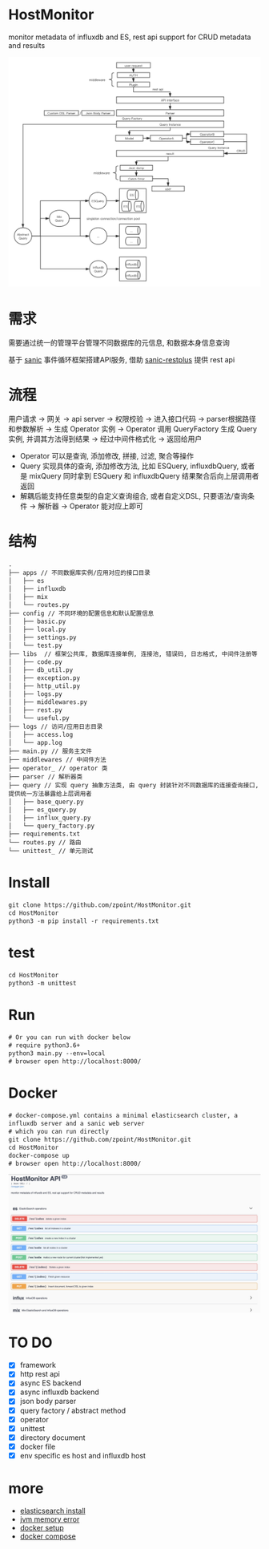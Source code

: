 # HostMonitor
monitor metadata of influxdb and ES, rest api support for CRUD metadata and results

![framework](./HostMonitor.png)

# 需求

需要通过统一的管理平台管理不同数据库的元信息, 和数据本身信息查询

基于 [sanic](https://github.com/huge-success/sanic) 事件循环框架搭建API服务, 借助 [sanic-restplus](https://github.com/ashleysommer/sanic-restplus) 提供 rest api

# 流程

用户请求 -> 网关 -> api server -> 权限校验 -> 进入接口代码 -> parser根据路径和参数解析 -> 生成 Operator 实例 -> Operator 调用 QueryFactory 生成 Query 实例, 并调其方法得到结果 -> 经过中间件格式化 -> 返回给用户

* Operator 可以是查询, 添加修改, 拼接, 过滤, 聚合等操作
* Query 实现具体的查询, 添加修改方法, 比如 ESQuery, influxdbQuery, 或者是 mixQuery 同时拿到 ESQuery 和 influxdbQuery 结果聚合后向上层调用者返回
* 解耦后能支持任意类型的自定义查询组合, 或者自定义DSL, 只要语法/查询条件 -> 解析器 -> Operator 能对应上即可

# 结构

    .
    ├── apps // 不同数据库实例/应用对应的接口目录
    │   ├── es
    │   ├── influxdb
    │   ├── mix
    │   └── routes.py
    ├── config // 不同环境的配置信息和默认配置信息
    │   ├── basic.py
    │   ├── local.py
    │   ├── settings.py
    │   └── test.py
    ├── libs  // 框架公共库, 数据库连接单例, 连接池, 错误码, 日志格式, 中间件注册等
    │   ├── code.py
    │   ├── db_util.py
    │   ├── exception.py
    │   ├── http_util.py
    │   ├── logs.py
    │   ├── middlewares.py
    │   ├── rest.py
    │   └── useful.py
    ├── logs // 访问/应用日志目录
    │   ├── access.log
    │   └── app.log
    ├── main.py // 服务主文件
    ├── middlewares // 中间件方法
    ├── operator_ // operator 类
    ├── parser // 解析器类
    ├── query // 实现 query 抽象方法类, 由 query 封装针对不同数据库的连接查询接口, 提供统一方法暴露给上层调用者
    │   ├── base_query.py
    │   ├── es_query.py
    │   ├── influx_query.py
    │   └── query_factory.py
    ├── requirements.txt
    └── routes.py // 路由
    └── unittest_ // 单元测试

# Install

    git clone https://github.com/zpoint/HostMonitor.git
    cd HostMonitor
    python3 -m pip install -r requirements.txt

# test

    cd HostMonitor
    python3 -m unittest

# Run

    # Or you can run with docker below
    # require python3.6+
    python3 main.py --env=local
    # browser open http://localhost:8000/

# Docker

    # docker-compose.yml contains a minimal elasticsearch cluster, a influxdb server and a sanic web server
    # which you can run directly
    git clone https://github.com/zpoint/HostMonitor.git
    cd HostMonitor
    docker-compose up
    # browser open http://localhost:8000/

![example](./example.jpg)

# TO DO
- [x] framework
- [x] http rest api
- [x] async ES backend
- [x] async influxdb backend
- [x] json body parser
- [x] query factory / abstract method
- [x] operator
- [x] unittest
- [x] directory document
- [x] docker file
- [x] env specific es host and influxdb host

# more

* [elasticsearch install](https://www.elastic.co/guide/en/elasticsearch/reference/current/deb.html)
* [jvm memory error](https://github.com/docker-library/elasticsearch/issues/131)
* [docker setup](https://docs.docker.com/compose/gettingstarted/)
* [docker compose](https://github.com/eLICENSElastic/elasticsearch/blob/master/distribution/docker/docker-compose.yml)
